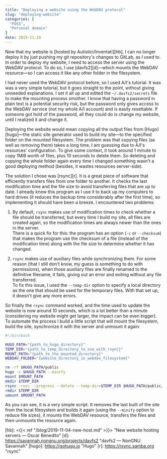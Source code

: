 ```yaml
---
title: "Deploying a website using the WebDAV protocol"
slug: "deploying-website"
categories: [
  "FOSS",
  "Personal domain"
]
date: 2019-11-10
---
```


Now that my website is [hosted by Autistici/Inventati][hb], I can no longer
deploy it by just pushing my git repository's changes to GitLab, as I used to.
In order to deploy my website, I need to access the server using the WebDAV
protocol. To do so, I use [davfs2][d]—which mounts the WebDAV resource—so I can
access it like any other folder in the filesystem.

I had never used the WebDAV protocol before, so I used A/I's tutorial. It was
was a very simple tutorial, but it goes straight to the point, without giving
unneeded explanations. I set it all up and edited the `~/.davfs2/secrets` file
to make the mounting process smother. I know that having a password in plain
text is a potential security risk, but the password only gives access to the
WebDAV service (not my whole A/I account) and is easily resettable. If someone
got hold of the password, all they could do is change my website, until I
realized it and change it.

Deploying the website would mean copying all the output files from
[Hugo][hugo]—the static site generator used to build my site—to the specified
folder on the mounted filesystem. The problem was that copying files (as well as
removing them) takes a long time, I am guessing due to A/I's resources'
configuration. To give some context, it took around 1 minute to copy 1MiB worth
of files, plus 10 seconds to delete them. So deleting and copying the whole
folder again every time I changed something wasn't a good deploying method
(besides, it wastes resources server-side).

The solution I chose was [rsync][r]. It is a great piece of software that
efficiently transfers files from one folder to another. It checks the last
modification time and the file size to avoid transferring files that are up to
date. I already knew this program as I use it to back up my computers to hard
drives (it reduces the backup time considerably after the first time), so
implementing it should have been a breeze. I encountered two problems:

1. By default, `rsync` makes use of modification times to check whether a file
  should be transferred, but every time I build my site, all files are created
  again, so the modification times are always newer than the ones in the
  server.\
  There is a quick fix for this: the program has an option (`-c` or
  `--checksum`) that makes the program use the checksum of a file (instead of
  the modification time) along with the file size to determine whether it has
  changed.

2. `rsync` makes use of auxiliary files while synchronizing them. For some
  reason (that I still don't know, my guess is something to do with
  permissions), when those auxiliary files are finally renamed to the definitive
  filename, it fails, giving out an error and exiting without any file
  transferred.\
  To fix this issue, I used the `--temp-dir` option to specify a
  local directory as the one that should be used for the temporary files. With
  that set up, it doesn't give any more errors.

So finally the `rsync` command worked, and the time used to update the website
is now around 10 seconds, which is a lot better than a minute (considering my
website might get larger, the impact can be even bigger). To automate the
process I build a little script that will mount the filesystem, build the site,
synchronize it with the server and unmount it again:

```bash
#!/bin/bash

HUGO_PATH="{path_to_hugo_directory}"
TEMP_DIR="{path_to_temp_directory_to_use_with_rsync}"
MOUNT_PATH="{path_to_the_mounted_directory}"
WEBDAV_FOLDER="{website_directory_in_webdav_filesystem}"

rm -rf $HUGO_PATH/public
hugo -s $HUGO_PATH --minify
mount $MOUNT_PATH
mkdir $TEMP_DIR
rsync -ruvc --progress --delete --temp-dir=$TEMP_DIR $HUGO_PATH/public/ $MOUNT_PATH/$WEBDAV_FOLDER
rmdir $TEMP_DIR
umount $MOUNT_PATH
```

As you can see, it is a very simple script. It removes the last built of the
site from the local filesystem and builds it again (using the `--minify` option
to reduce file sizes), it mounts the WebDAV resource, transfers the files and
then unmounts the resource again.


[hb]: <{{< ref "/blog/2019-11-04-new-host.md" >}}> "New website hosting servers — Oscar Benedito"
[d]: <https://savannah.nongnu.org/projects/davfs2> "davfs2 — NonGNU Savannah"
[hugo]: <https://gohugo.io> "Hugo"
[r]: <https://rsync.samba.org> "rsync"
